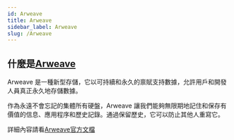 ```yaml
---
id: Arweave
title: Arweave
sidebar_label: Arweave
slug: /Arweave
---
```

## 什麼是[Arweave](https://www.arweave.org/)
Arweave 是一種新型存儲，它以可持續和永久的禀賦支持數據，允許用戶和開發人員真正永久地存儲數據。

作為永遠不會忘記的集體所有硬盤，Arweave 讓我們能夠無限期地記住和保存有價值的信息、應用程序和歷史記錄。通過保留歷史，它可以防止其他人重寫它。

詳細內容請看[Arweave官方文檔](https://docs.arweave.org/info/)
